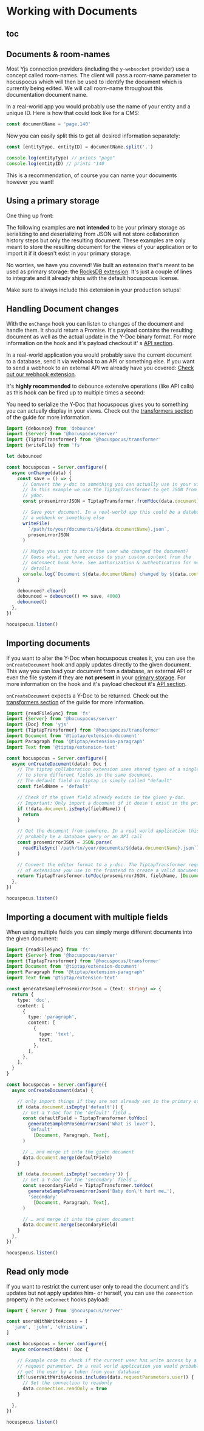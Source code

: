 # Working with Documents

## toc

## Documents & room-names

Most Yjs connection providers (including the `y-websocket` provider) use a concept called
room-names. The client will pass a room-name parameter to hocuspocus which will then be used to
identify the document which is currently being edited. We will call room-name throughout this
documentation document name.

In a real-world app you would probably use the name of your entity and a unique ID. Here is how that
could look like for a CMS:

```js
const documentName = 'page.140'
```

Now you can easily split this to get all desired information separately:

```js
const [entityType, entityID] = documentName.split('.')

console.log(entityType) // prints "page"
console.log(entityID) // prints "140
```

This is a recommendation, of course you can name your documents however you want!

## Using a primary storage

One thing up front:

The following examples are **not intended** to be your primary storage as serializing to and
deserializing from JSON will not store collaboration history steps but only the resulting document.
These examples are only meant to store the resulting document for the views of your application or
to import it if it doesn't exist in your primary storage.

No worries, we have you covered! We built an extension that's meant to be used as primary storage:
the [RocksDB extension](/extensions/rocksdb). It's just a couple of lines to integrate and it
already ships with the default hocuspocus license.

Make sure to always include this extension in your production setups!

## Handling Document changes

With the `onChange` hook you can listen to changes of the document and handle them. It should return
a Promise. It's payload contains the resulting document as well as the actual update in the Y-Doc
binary format. For more information on the hook and it's payload checkout it'
s [API section](/api/on-change).

In a real-world application you would probably save the current document to a database, send it via
webhook to an API or something else. If you want to send a webhook to an external API we already
have you covered: [Check out our webhook extension](/extensions/webhook).

It's **highly recommended** to debounce extensive operations (like API calls) as this hook can be
fired up to multiple times a second:

You need to serialize the Y-Doc that hocuspocus gives you to something you can actually display in
your views. Check out the [transformers section](/guide/transformers) of the guide for more
information.

```typescript
import {debounce} from 'debounce'
import {Server} from '@hocuspocus/server'
import {TiptapTransformer} from '@hocuspocus/transformer'
import {writeFile} from 'fs'

let debounced

const hocuspocus = Server.configure({
  async onChange(data) {
    const save = () => {
      // Convert the y-doc to something you can actually use in your views.
      // In this example we use the TiptapTransformer to get JSON from the given
      // ydoc.
      const prosemirrorJSON = TiptapTransformer.fromYdoc(data.document)

      // Save your document. In a real-world app this could be a database query
      // a webhook or something else
      writeFile(
        `/path/to/your/documents/${data.documentName}.json`,
        prosemirrorJSON
      )

      // Maybe you want to store the user who changed the document?
      // Guess what, you have access to your custom context from the
      // onConnect hook here. See authorization & authentication for more
      // details
      console.log(`Document ${data.documentName} changed by ${data.context.user.name}`)
    }

    debounced?.clear()
    debounced = debounce(() => save, 4000)
    debounced()
  },
})

hocuspocus.listen()
```

## Importing documents

If you want to alter the Y-Doc when hocuspocus creates it, you can use the `onCreateDocument` hook
and apply updates directly to the given document. This way you can load your document from a
database, an external API or even the file system if they are **not present** in
your [primary storage](#using-a-primary-storage). For more information on the hook and it's payload
checkout it's [API section](/api/on-create-document).

`onCreateDocument` expects a Y-Doc to be returned. Check out
the [transformers section](/guide/transformers) of the guide for more information.

```typescript
import {readFileSync} from 'fs'
import {Server} from '@hocuspocus/server'
import {Doc} from 'yjs'
import {TiptapTransformer} from '@hocuspocus/transformer'
import Document from '@tiptap/extension-document'
import Paragraph from '@tiptap/extension-paragraph'
import Text from '@tiptap/extension-text'

const hocuspocus = Server.configure({
  async onCreateDocument(data): Doc {
    // The tiptap collaboration extension uses shared types of a single y-doc
    // to store different fields in the same document.
    // The default field in tiptap is simply called "default"
    const fieldName = 'default'

    // Check if the given field already exists in the given y-doc.
    // Important: Only import a document if it doesn't exist in the primary data storage!
    if (!data.document.isEmpty(fieldName)) {
      return
    }

    // Get the document from somwhere. In a real world application this would
    // probably be a database query or an API call
    const prosemirrorJSON = JSON.parse(
      readFileSync(`/path/to/your/documents/${data.documentName}.json`) || "{}"
    )

    // Convert the editor format to a y-doc. The TiptapTransformer requires you to pass the list
    // of extensions you use in the frontend to create a valid document
    return TiptapTransformer.toYdoc(prosemirrorJSON, fieldName, [Document, Paragraph, Text])
  },
})

hocuspocus.listen()
```

## Importing a document with multiple fields

When using multiple fields you can simply merge different documents into the given document:

```typescript
import {readFileSync} from 'fs'
import {Server} from '@hocuspocus/server'
import {TiptapTransformer} from '@hocuspocus/transformer'
import Document from '@tiptap/extension-document'
import Paragraph from '@tiptap/extension-paragraph'
import Text from '@tiptap/extension-text'

const generateSampleProsemirrorJson = (text: string) => {
  return {
    type: 'doc',
    content: [
      {
        type: 'paragraph',
        content: [
          {
            type: 'text',
            text,
          },
        ],
      },
    ],
  }
}

const hocuspocus = Server.configure({
  async onCreateDocument(data) {

    // only import things if they are not already set in the primary storage
    if (data.document.isEmpty('default')) {
      // Get a Y-Doc for the 'default' field …
      const defaultField = TiptapTransformer.toYdoc(
        generateSampleProsemirrorJson('What is love?'),
        'default'
          [Document, Paragraph, Text],
      )

      // … and merge it into the given document
      data.document.merge(defaultField)
    }

    if (data.document.isEmpty('secondary')) {
      // Get a Y-Doc for the 'secondary' field …
      const secondaryField = TiptapTransformer.toYdoc(
        generateSampleProsemirrorJson('Baby don\'t hurt me…'),
        'secondary'
          [Document, Paragraph, Text],
      )

      // … and merge it into the given document
      data.document.merge(secondaryField)
    }
  },
})

hocuspocus.listen()
```

## Read only mode

If you want to restrict the current user only to read the document and it's updates but not apply
updates him- or herself, you can use the `connection` property in the `onConnect` hooks payload:

```typescript
import { Server } from '@hocuspocus/server'

const usersWithWriteAccess = [
  'jane', 'john', 'christina',
]

const hocuspocus = Server.configure({
  async onConnect(data): Doc {

    // Example code to check if the current user has write access by a
    // request parameter. In a real world application you would probably
    // get the user by a token from your database
    if(!usersWithWriteAccess.includes(data.requestParameters.user)) {
      // Set the connection to readonly
      data.connection.readOnly = true
    }

  },
})

hocuspocus.listen()
```
